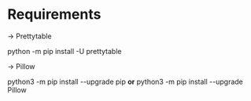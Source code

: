 # Requirements

→ Prettytable

python -m pip install -U prettytable

→ Pillow

python3 -m pip install --upgrade pip **or** python3 -m pip install --upgrade Pillow

